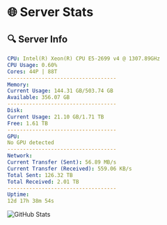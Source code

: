 # 🌐 Server Stats
## 🔍 Server Info
```yaml
CPU: Intel(R) Xeon(R) CPU E5-2699 v4 @ 1307.89GHz
CPU Usage: 0.60%
Cores: 44P | 88T
-----------------------------------
Memory:
Current Usage: 144.31 GB/503.74 GB
Available: 356.07 GB
-----------------------------------
Disk:
Current Usage: 21.10 GB/1.71 TB
Free: 1.61 TB
-----------------------------------
GPU:
No GPU detected
-----------------------------------
Network:
Current Transfer (Sent): 56.89 MB/s
Current Transfer (Received): 559.06 KB/s
Total Sent: 126.32 TB
Total Received: 2.01 TB
-----------------------------------
Uptime:
12d 17h 38m 54s
```
![GitHub Stats](https://img.shields.io/badge/Updated-2025-02-20_16:22:12-blue)
